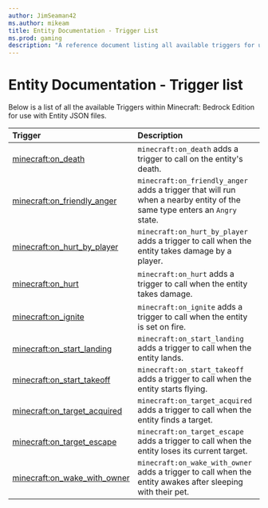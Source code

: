 ```yaml
---
author: JimSeaman42
ms.author: mikeam
title: Entity Documentation - Trigger List
ms.prod: gaming
description: "A reference document listing all available triggers for use with Entity JSON files"
---
```


# Entity Documentation - Trigger list

Below is a list of all the available Triggers within Minecraft: Bedrock Edition for use with Entity JSON files.

|Trigger |Description|
|:------|:----------|
|[minecraft:on_death](EntityTriggers/minecraftTrigger_on_death.md) |`minecraft:on_death` adds a trigger to call on the entity's death. |
|[minecraft:on_friendly_anger](EntityTriggers/minecraftTrigger_on_friendly_anger.md) |`minecraft:on_friendly_anger` adds a trigger that will run when a nearby entity of the same type enters an `Angry` state. |
|[minecraft:on_hurt_by_player](EntityTriggers/minecraftTrigger_on_hurt_by_player.md) |`minecraft:on_hurt_by_player` adds a trigger to call when the entity takes damage by a player.|
|[minecraft:on_hurt](EntityTriggers/minecraftTrigger_on_hurt.md) |`minecraft:on_hurt` adds a trigger to call when the entity takes damage.|
|[minecraft:on_ignite](EntityTriggers/minecraftTrigger_on_ignite.md) |`minecraft:on_ignite` adds a trigger to call when the entity is set on fire. |
|[minecraft:on_start_landing](EntityTriggers/minecraftTrigger_on_start_landing.md) |`minecraft:on_start_landing` adds a trigger to call when the entity lands.|
|[minecraft:on_start_takeoff](EntityTriggers/minecraftTrigger_on_start_takeoff.md) |`minecraft:on_start_takeoff` adds a trigger to call when the entity starts flying.|
|[minecraft:on_target_acquired](EntityTriggers/minecraftTrigger_on_target_acquired.md) |`minecraft:on_target_acquired` adds a trigger to call when the entity finds a target.|
|[minecraft:on_target_escape](EntityTriggers/minecraftTrigger_on_target_escape.md)|`minecraft:on_target_escape` adds a trigger to call when the entity loses its current target. |
|[minecraft:on_wake_with_owner](EntityTriggers/minecraftTrigger_on_wake_with_owner.md)|`minecraft:on_wake_with_owner` adds a trigger to call when the entity awakes after sleeping with their pet. |
